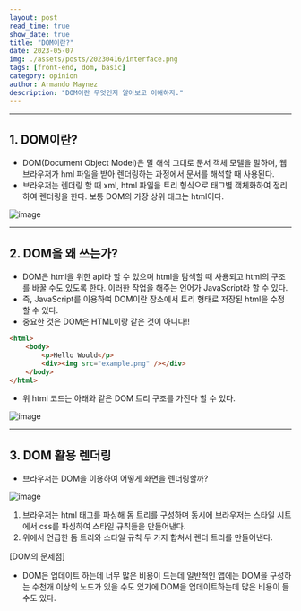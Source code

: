 ```yaml
---
layout: post
read_time: true
show_date: true
title: "DOM이란?"
date: 2023-05-07
img: ./assets/posts/20230416/interface.png
tags: [front-end, dom, basic]
category: opinion
author: Armando Maynez
description: "DOM이란 무엇인지 알아보고 이해하자."
---
```

---

## 1. DOM이란?
- DOM(Document Object Model)은 말 해석 그대로 문서 객체 모델을 말하며, 웹 브라우저가 hml 파일을 받아 렌더링하는 과정에서 문서를 해석할 때 사용된다.
- 브라우저는 렌더링 할 때 xml, html 파일을 트리 형식으로 태그별 객체화하여 정리하여 렌더링을 한다. 보통 DOM의 가장 상위 태그는 html이다.

![image](https://yozm.wishket.com/media/news/1803/image003.png)

---

## 2. DOM을 왜 쓰는가?
- DOM은 html을 위한 api라 할 수 있으며 html을 탐색할 때 사용되고 html의 구조를 바꿀 수도 있도록 한다. 이러한 작업을 해주는 언어가 JavaScript라 할 수 있다.
- 즉, JavaScript를 이용하여 DOM이란 장소에서 트리 형태로 저장된 html을 수정할 수 있다.
- 중요한 것은 DOM은 HTML이랑 같은 것이 아니다!!

~~~html
<html>
    <body>
        <p>Hello Would</p>
        <div><img src="example.png" /></div>
    </body>
</html>
~~~

- 위 html 코드는 아래와 같은 DOM 트리 구조를 가진다 할 수 있다.

![image](https://img1.daumcdn.net/thumb/R1280x0/?scode=mtistory2&fname=https%3A%2F%2Fblog.kakaocdn.net%2Fdn%2FkVzgW%2Fbtq2ESZsu45%2FASisLkqw5n9dQhbVz53nU1%2Fimg.png)

---

## 3. DOM 활용 렌더링
- 브라우저는 DOM을 이용하여 어떻게 화면을 렌더링할까?

![image](https://img1.daumcdn.net/thumb/R1280x0/?scode=mtistory2&fname=https%3A%2F%2Fblog.kakaocdn.net%2Fdn%2F6iIDm%2Fbtq2EgGcBUS%2F4laPkkfFZ5WNffOfI7wB31%2Fimg.png)

1. 브라우저는 html 태그를 파싱해 돔 트리를 구성하며 동시에 브라우저는 스타일 시트에서 css를 파싱하여 스타일 규칙들을 만들어낸다.
2. 위에서 언급한 돔 트리와 스타일 규칙 두 가지 합쳐서 렌더 트리를 만들어낸다. 

[DOM의 문제점]

- DOM은 업데이트 하는데 너무 많은 비용이 드는데 일반적인 앱에는 DOM을 구성하는 수천개 이상의 노드가 있을 수도 있기에 DOM을 업데이트하는데 많은 비용이 들 수도 있다.
